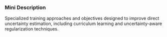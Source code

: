 ### Mini Description

Specialized training approaches and objectives designed to improve direct uncertainty estimation, including curriculum learning and uncertainty-aware regularization techniques.
